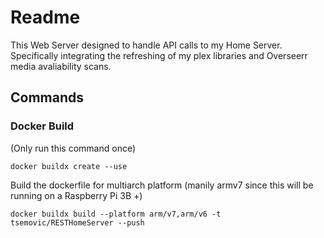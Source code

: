 # Readme

This Web Server designed to handle API calls to my Home Server. Specifically integrating the refreshing of my plex libraries and Overseerr media avaliability scans.

## Commands

### Docker Build

(Only run this command once)

```
docker buildx create --use
```

Build the dockerfile for multiarch platform (manily armv7 since this will be running on a Raspberry Pi 3B +)

```
docker buildx build --platform arm/v7,arm/v6 -t tsemovic/RESTHomeServer --push
```

